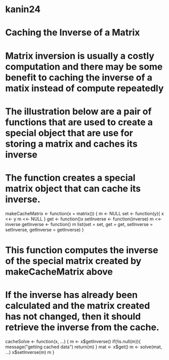 # kanin24
# Caching the Inverse of a Matrix
# Matrix inversion is usually a costly computation and there may be some benefit to caching the inverse of a matix instead of compute repeatedly
# The illustration below are a pair of functions that are used to create a special object that are use for storing a matrix and caches its inverse
# The function creates a special matrix object that can cache its inverse.

makeCacheMatrix <- function(x = matrix()) {
m <- NULL
set <- function(y){
   x <<- y
   m <<- NULL
}
get <- function()x
setInverse <- function(inverse) m <<- inverse
getInverse <- function() m
  list(set = set, get = get,
  setInverse = setInverse,
  getInverse = getInverse)
}

# This function computes the inverse of the special matrix created by makeCacheMatrix above
# If the inverse has already been calculated and the matrix created has not changed, then it should retrieve the inverse from the cache.

cacheSolve <- function(x, ...) {
m <- x$getInverse()
if(!is.null(m)){
  message("getting cached data")
  return(m)
}
mat <- x$get()
m <- solve(mat, ...)
x$setInverse(m)
m
}
